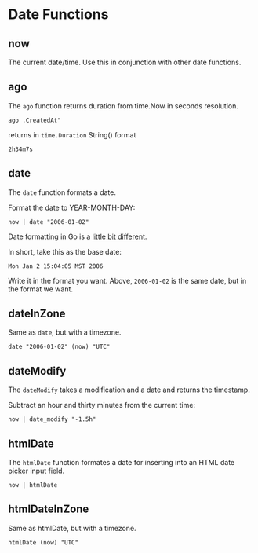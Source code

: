 # Date Functions

## now

The current date/time. Use this in conjunction with other date functions.


## ago

The `ago` function returns duration from time.Now in seconds resolution.

```
ago .CreatedAt"
```
returns in `time.Duration` String() format

```
2h34m7s
```

## date

The `date` function formats a date.


Format the date to YEAR-MONTH-DAY:
```
now | date "2006-01-02"
```

Date formatting in Go is a [little bit different](https://pauladamsmith.com/blog/2011/05/go_time.html).

In short, take this as the base date:

```
Mon Jan 2 15:04:05 MST 2006
```

Write it in the format you want. Above, `2006-01-02` is the same date, but
in the format we want.

## dateInZone

Same as `date`, but with a timezone.

```
date "2006-01-02" (now) "UTC"
```

## dateModify

The `dateModify` takes a modification and a date and returns the timestamp.

Subtract an hour and thirty minutes from the current time:

```
now | date_modify "-1.5h"
```

## htmlDate

The `htmlDate` function formates a date for inserting into an HTML date picker
input field.

```
now | htmlDate
```

## htmlDateInZone

Same as htmlDate, but with a timezone.

```
htmlDate (now) "UTC"
```


